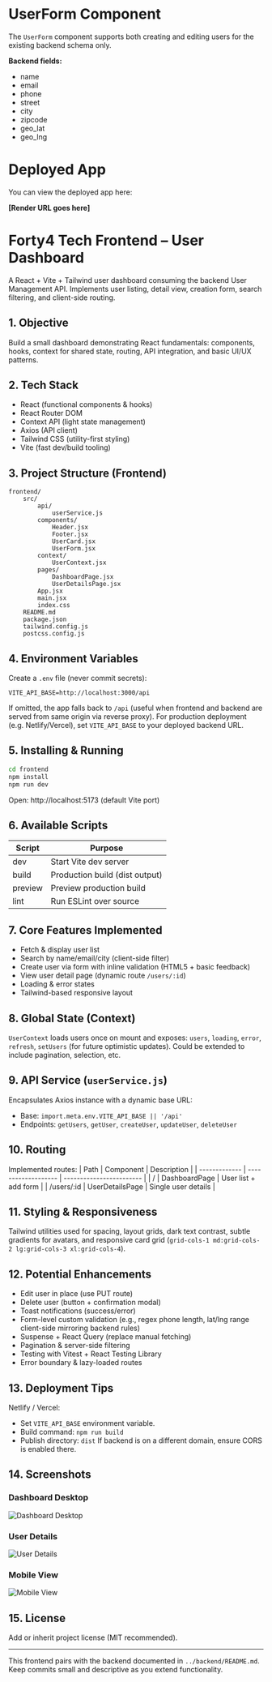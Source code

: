 # UserForm Component

The `UserForm` component supports both creating and editing users for the existing backend schema only.

**Backend fields:**
- name
- email
- phone
- street
- city
- zipcode
- geo_lat
- geo_lng
# Deployed App

You can view the deployed app here:

**[Render URL goes here]**
# Forty4 Tech Frontend – User Dashboard

A React + Vite + Tailwind user dashboard consuming the backend User Management API. Implements user listing, detail view, creation form, search filtering, and client-side routing.

## 1. Objective
Build a small dashboard demonstrating React fundamentals: components, hooks, context for shared state, routing, API integration, and basic UI/UX patterns.

## 2. Tech Stack
- React (functional components & hooks)
- React Router DOM
- Context API (light state management)
- Axios (API client)
- Tailwind CSS (utility-first styling)
- Vite (fast dev/build tooling)

## 3. Project Structure (Frontend)
```
frontend/
	src/
		api/
			userService.js
		components/
			Header.jsx
			Footer.jsx
			UserCard.jsx
			UserForm.jsx
		context/
			UserContext.jsx
		pages/
			DashboardPage.jsx
			UserDetailsPage.jsx
		App.jsx
		main.jsx
		index.css
	README.md
	package.json
	tailwind.config.js
	postcss.config.js
```

## 4. Environment Variables
Create a `.env` file (never commit secrets):
```
VITE_API_BASE=http://localhost:3000/api
```
If omitted, the app falls back to `/api` (useful when frontend and backend are served from same origin via reverse proxy). For production deployment (e.g. Netlify/Vercel), set `VITE_API_BASE` to your deployed backend URL.

## 5. Installing & Running
```bash
cd frontend
npm install
npm run dev
```
Open: http://localhost:5173 (default Vite port)

## 6. Available Scripts
| Script        | Purpose                          |
| ------------- | -------------------------------- |
| dev           | Start Vite dev server            |
| build         | Production build (dist output)   |
| preview       | Preview production build         |
| lint          | Run ESLint over source           |

## 7. Core Features Implemented
- Fetch & display user list
- Search by name/email/city (client-side filter)
- Create user via form with inline validation (HTML5 + basic feedback)
- View user detail page (dynamic route `/users/:id`)
- Loading & error states
- Tailwind-based responsive layout

## 8. Global State (Context)
`UserContext` loads users once on mount and exposes: `users`, `loading`, `error`, `refresh`, `setUsers` (for future optimistic updates). Could be extended to include pagination, selection, etc.

## 9. API Service (`userService.js`)
Encapsulates Axios instance with a dynamic base URL:
- Base: `import.meta.env.VITE_API_BASE || '/api'`
- Endpoints: `getUsers`, `getUser`, `createUser`, `updateUser`, `deleteUser`

## 10. Routing
Implemented routes:
| Path          | Component           | Description              |
| ------------- | ------------------- | ------------------------ |
| /             | DashboardPage       | User list + add form     |
| /users/:id    | UserDetailsPage     | Single user details      |

## 11. Styling & Responsiveness
Tailwind utilities used for spacing, layout grids, dark text contrast, subtle gradients for avatars, and responsive card grid (`grid-cols-1 md:grid-cols-2 lg:grid-cols-3 xl:grid-cols-4`).

## 12. Potential Enhancements
- Edit user in place (use PUT route)
- Delete user (button + confirmation modal)
- Toast notifications (success/error)
- Form-level custom validation (e.g., regex phone length, lat/lng range client-side mirroring backend rules)
- Suspense + React Query (replace manual fetching)
- Pagination & server-side filtering
- Testing with Vitest + React Testing Library
- Error boundary & lazy-loaded routes


## 13. Deployment Tips
Netlify / Vercel:
- Set `VITE_API_BASE` environment variable.
- Build command: `npm run build`
- Publish directory: `dist`
If backend is on a different domain, ensure CORS is enabled there.

## 14. Screenshots

### Dashboard Desktop
![Dashboard Desktop](./public/dashboard-desktop.png)

### User Details
![User Details](./public/user-details.png)

### Mobile View
![Mobile View](./public/mobile-view.png)

## 15. License
Add or inherit project license (MIT recommended).

---
This frontend pairs with the backend documented in `../backend/README.md`. Keep commits small and descriptive as you extend functionality.
